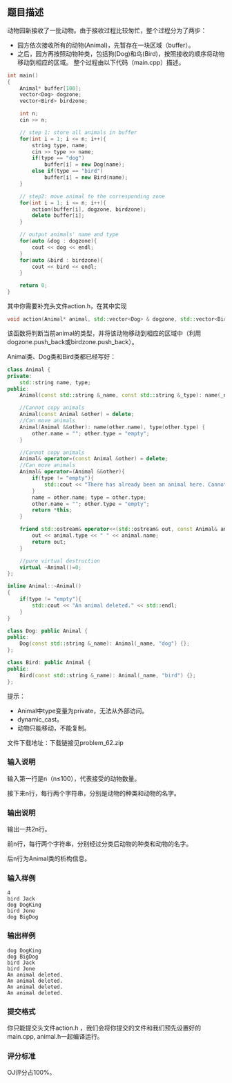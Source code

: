 ## 题目描述
动物园新接收了一批动物。由于接收过程比较匆忙，整个过程分为了两步：

* 园方依次接收所有的动物(Animal)，先暂存在一块区域（buffer）。
* 之后，园方再按照动物种类，包括狗(Dog)和鸟(Bird)，按照接收的顺序将动物移动到相应的区域。
整个过程由以下代码（main.cpp）描述。
```cpp
int main()
{
    Animal* buffer[100];
    vector<Dog> dogzone;
    vector<Bird> birdzone;

    int n;
    cin >> n;

    // step 1: store all animals in buffer
    for(int i = 1; i <= n; i++){
        string type, name;
        cin >> type >> name;
        if(type == "dog")
            buffer[i] = new Dog(name);
        else if(type == "bird")
            buffer[i] = new Bird(name);
    }

    // step2: move animal to the corresponding zone
    for(int i = 1; i <= n; i++){
        action(buffer[i], dogzone, birdzone);
        delete buffer[i];
    }

    // output animals' name and type
    for(auto &dog : dogzone){
        cout << dog << endl;
    }
    for(auto &bird : birdzone){
        cout << bird << endl;
    }

    return 0;
}
```
其中你需要补充头文件action.h，在其中实现
```cpp
void action(Animal* animal, std::vector<Dog> & dogzone, std::vector<Bird> & birdzone)
```
该函数将判断当前animal的类型，并将该动物移动到相应的区域中（利用dogzone.push_back或birdzone.push_back）。

Animal类、Dog类和Bird类都已经写好：
```cpp
class Animal {
private:
    std::string name, type;
public:
    Animal(const std::string &_name, const std::string &_type): name(_name), type(_type) {}

    //Cannot copy animals
    Animal(const Animal &other) = delete;
    //Can move animals
    Animal(Animal &&other): name(other.name), type(other.type) {
        other.name = ""; other.type = "empty";
    }

    //Cannot copy animals
    Animal& operator=(const Animal &other) = delete;
    //Can move animals
    Animal& operator=(Animal &&other){
        if(type != "empty"){
            std::cout << "There has already been an animal here. Cannot move." << std::endl;
        }
        name = other.name; type = other.type;
        other.name = ""; other.type = "empty";
        return *this;
    }

    friend std::ostream& operator<<(std::ostream& out, const Animal& animal){
        out << animal.type << " " << animal.name;
        return out;
    }

    //pure virtual destruction
    virtual ~Animal()=0;
};

inline Animal::~Animal()
{
    if(type != "empty"){
        std::cout << "An animal deleted." << std::endl;
    }
}

class Dog: public Animal {
public:
    Dog(const std::string &_name): Animal(_name, "dog") {};
};

class Bird: public Animal {
public:
    Bird(const std::string &_name): Animal(_name, "bird") {};
};
```
提示：

* Animal中type变量为private，无法从外部访问。
* dynamic_cast。
* 动物只能移动，不能复制。  

文件下载地址：下载链接见problem_62.zip

### 输入说明
输入第一行是n（n≤100），代表接受的动物数量。

接下来n行，每行两个字符串，分别是动物的种类和动物的名字。

### 输出说明
输出一共2n行。

前n行，每行两个字符串，分别经过分类后动物的种类和动物的名字。

后n行为Animal类的析构信息。

### 输入样例
```
4
bird Jack
dog DogKing
bird Jone
dog BigDog
```
### 输出样例
```
dog DogKing
dog BigDog
bird Jack
bird Jone
An animal deleted.
An animal deleted.
An animal deleted.
An animal deleted.
```
### 提交格式
你只能提交头文件action.h ，我们会将你提交的文件和我们预先设置好的main.cpp, animal.h一起编译运行。

### 评分标准
OJ评分占100%。
